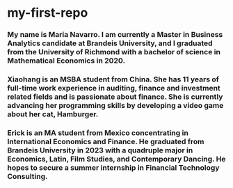 # my-first-repo
### My name is Maria Navarro. I am currently a Master in Business Analytics candidate at Brandeis University, and I graduated from the University of Richmond with a bachelor of science in Mathematical Economics in 2020.
### Xiaohang is an MSBA student from China. She has 11 years of full-time work experience in auditing, finance and investment related fields and is passionate about finance. She is currently advancing her programming skills by developing a video game about her cat, Hamburger.
### Erick is an MA student from Mexico concentrating in International Economics and Finance. He graduated from Brandeis University in 2023 with a quadruple major in Economics, Latin, Film Studies, and Contemporary Dancing. He hopes to secure a summer internship in Financial Technology Consulting.
